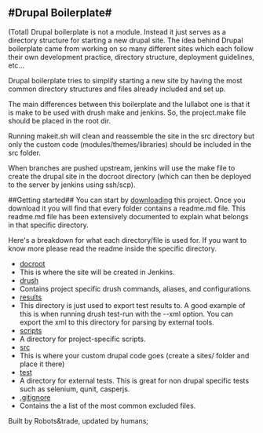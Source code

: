 #Drupal Boilerplate#
-

(Total) Drupal boilerplate is not a module. Instead it just serves as a directory structure for
starting a new drupal site. The idea behind Drupal boilerplate came from working on so many
different sites which each follow their own development practice, directory structure,
deployment guidelines, etc...

Drupal boilerplate tries to simplify starting a new site by having the most common
directory structures and files already included and set up.

The main differences between this boilerplate and the lullabot one is that it is make to be 
used with drush make and jenkins. So, the project.make file should be placed in the root dir.

Running makeit.sh will clean and reassemble the site in the src directory but only the custom
code (modules/themes/libraries) should be included in the src folder.

When branches are pushed upstream, jenkins will use the make file to create the drupal site in the docroot
directory (which can then be deployed to the server by jenkins using ssh/scp).

##Getting started##
You can start by [downloading](https://github.com/TotalActiveMedia/drupal-boilerplate/zipball/master)
this project. Once you download it you will find that every folder contains a readme.md file.
This readme.md file has been extensively documented to explain what belongs
in that specific directory.

Here's a breakdown for what each directory/file is used for. If you want to know more please
read the readme inside the specific directory.

* [docroot](https://github.com/TotalActiveMedia/drupal-boilerplate/tree/master/docroot)
 * This is where the site will be created in Jenkins.
* [drush](https://github.com/TotalActiveMedia/drupal-boilerplate/tree/master/drush)
 * Contains project specific drush commands, aliases, and configurations.
* [results](https://github.com/TotalActiveMedia/drupal-boilerplate/tree/master/results)
 * This directory is just used to export test results to. A good example of this
   is when running drush test-run with the --xml option. You can export the xml
   to this directory for parsing by external tools.
* [scripts](https://github.com/TotalaActiveMedia/drupal-boilerplate/tree/master/scripts)
 * A directory for project-specific scripts.
* [src](https://github.com/TotalaActiveMedia/src)
 * This is where your custom drupal code goes (create a sites/ folder and place it there)
* [test](https://github.com/TotalActiveMedia/drupal-boilerplate/tree/master/test)
 * A directory for external tests. This is great for non drupal specific tests
 such as selenium, qunit, casperjs.
* [.gitignore](https://github.com/TotalaActiveMedia/drupal-boilerplate/blob/master/.gitignore)
 * Contains the a list of the most common excluded files.

Built by Robots&trade, updated by humans;
